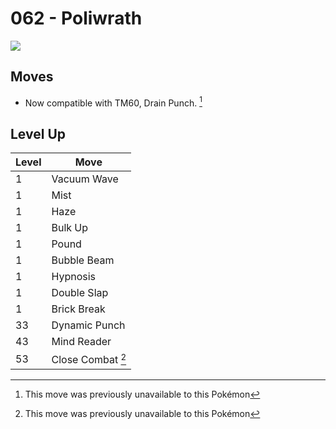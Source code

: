 # 062 - Poliwrath
![][062]

## Moves

 - Now compatible with TM60, Drain Punch. [^1]

## Level Up

Level | Move
---   | ---
  1   | Vacuum Wave
  1   | Mist
  1   | Haze
  1   | Bulk Up
  1   | Pound
  1   | Bubble Beam
  1   | Hypnosis
  1   | Double Slap
  1   | Brick Break
 33   | Dynamic Punch
 43   | Mind Reader
 53   | Close Combat [^1]



[062]: ../img/pokemon/062.png

[^1]: This move was previously unavailable to this Pokémon